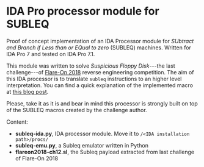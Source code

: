 # IDA Pro processor module for SUBLEQ

Proof of concept implementation of an IDA Processor module for *SUbtract and
Branch if Less than or EQual to zero* (SUBLEQ) machines.
Written for IDA Pro 7 and tested on IDA Pro 7.1.

This module was written to solve *Suspicious Floppy Disk*---the last challenge---of [Flare-On 2018](http://flare-on.com/) reverse engineering competition.
The aim of this IDA processor is to translate `subleq` instructions to an higher
level interpretation. You can find a quick explanation of the implemented macro
at [this blog post](https://emanuelecozzi.net/posts/ctf/flareon-2018-challenge-12-subleq-rssb-writeup).

Please, take it as it is and bear in mind this processor is strongly built on
top of the SUBLEQ macros created by the challenge author.

Content:

- **subleq-ida.py**, IDA processor module. Move it to `/<IDA installation
path>/procs/`
- **subleq-emu.py**, a Subleq emulator written in Python
- **flareon2018-ch12.sl**, the Subleq payload extracted from last challenge of
Flare-On 2018
